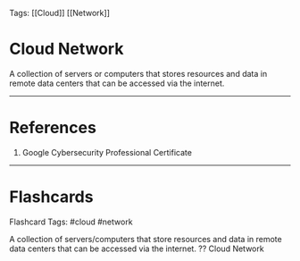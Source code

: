Tags: [[Cloud]] [[Network]]
# Cloud Network

A collection of servers or computers that stores resources and data in remote data centers that can be accessed via the internet.

---
# References

1. Google Cybersecurity Professional Certificate

---
# Flashcards

Flashcard Tags: #cloud #network 

A collection of servers/computers that store resources and data in remote data centers that can be accessed via the internet.
??
Cloud Network
<!--SR:!2024-05-04,4,270!2024-05-01,1,230-->